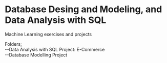 # Database Desing and Modeling, and Data Analysis with SQL
Machine Learning exercises and projects 

Folders;   
--Data Analysis with SQL Project: E-Commerce  
--Database Modelling Project  
